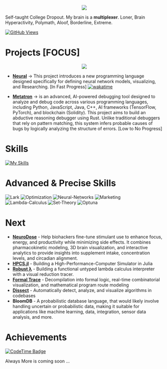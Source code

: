 <p align="center">
  <img src=https://github.com/user-attachments/assets/533b2a4e-1814-4ba9-af66-5c1e46de5d11>
</p>

Self-taught College Dropout. My brain is a **multiplexer**. Loner, Brain Hyperactivity, Polymath, Aloof, Borderline, Extreme.

[![GitHub Views](https://komarev.com/ghpvc/?username=Lemniscate-SHA-256)](https://github.com/Lemniscate-SHA-256/)


# Projects [FOCUS]
<p align="center">
  <img src=https://github.com/user-attachments/assets/b32ce6f4-ecd7-4040-a538-a78a298882dc>
</p>


- **[Neural](https://github.com/Lemniscate-SHA-256/neural)** -> This project introduces a new programming language designed specifically for defining neural network models, visualizing, and Researching. [In Fast Progress]   [![wakatime](https://wakatime.com/badge/user/5aed2962-7451-49d2-9cc7-e162f14d009f/project/fd9160e0-0907-48f6-8f44-d465bead3df8.svg)](https://wakatime.com/badge/user/5aed2962-7451-49d2-9cc7-e162f14d009f/project/fd9160e0-0907-48f6-8f44-d465bead3df8)

- **[Metatron](https://github.com/Lemniscate-SHA-256/Metatron)** -> is an advanced, AI-powered debugging tool designed to analyze and debug code across various programming languages, including Python, JavaScript, Java, C++, AI frameworks (TensorFlow, PyTorch), and blockchain (Solidity). This project aims to build an abductive reasoning debugger using Rust. Unlike traditional debuggers that rely on pattern matching, this system infers probable causes of bugs by logically analyzing the structure of errors. [Low to No Progress]

# Skills

[![My Skills](https://skillicons.dev/icons?i=python,html,tensorflow,git,bash,d3,css,flask,latex,github,linux,react,py,regex,svg,ubuntu,twitter,vercel,vscode,windows,markdown,pytorch,javascript&perline=30)](https://skillicons.dev)

# Advanced & Precise Skills
![Lark](https://img.shields.io/badge/Lark-35%25-blue)
![Optimization](https://img.shields.io/badge/Optimization-35%25-red)
![Neural-Networks](https://img.shields.io/badge/NeuralNetworks-75%25-blue)
![Marketing](https://img.shields.io/badge/Marketing-5%25-pink)
![Lambda-Calculus](https://img.shields.io/badge/LambdaCalculus-4%25-violet)
![Set-Theory](https://img.shields.io/badge/SetTheory-1%25-red)
![Optuna](https://img.shields.io/badge/Optuna-5%25-dark)

# Next
- **[NeuroDose](https://github.com/Lemniscate-SHA-256/NeuroDose)** - Help biohackers fine-tune stimulant use to enhance focus, energy, and productivity while minimizing side effects.  It combines pharmacokinetic modeling, 3D brain visualization, and interactive analytics to provide insights into supplement intake, concentration levels, and circadian alignment.
- **[HPCS.jl](https://github.com/Lemniscate-SHA-256/HPCS.jl)** - Building a High-Performance-Computer Simulator in Julia
- **[Robust λ](https://github.com/Lemniscate-SHA-256/Robust-Lambda)** - Building a functional untyped lambda calculus interpreter with a visual reduction tracer.
- **[Formal Trace](https://github.com/Lemniscate-SHA-256/Formal-Trace)** - Decompilation into formal logic, real-time combinatorial visualization, and mathematical program route modeling
- **[Dissect](https://github.com/Lemniscate-SHA-256/Dissect)** - Automatically detect, analyze, and visualize algorithms in codebases
- **BloomDB** - A probabilistic database language, that would likely involve handling uncertain or probabilistic data, making it suitable for applications like machine learning, data, integration, sensor data analysis, and more.

# Achievements

[![CodeTime Badge](https://img.shields.io/endpoint?style=flat&color=222&url=https%3A%2F%2Fapi.codetime.dev%2Fshield%3Fid%3D31645%26project%3D%26in=0)](https://codetime.dev)


Always More is coming soon ...
